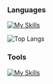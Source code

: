 ### Languages
[![My Skills](https://skillicons.dev/icons?i=python,c,&perline=3)](https://skillicons.dev)

![Top Langs](https://github-readme-stats.vercel.app/api/top-langs/?username=rytst&layout=compact)


### Tools
[![My Skills](https://skillicons.dev/icons?i=git,docker,neovim&perline=3)](https://skillicons.dev)

<!---
rytst/rytst is a ✨ special ✨ repository because its `README.md` (this file) appears on your GitHub profile.
You can click the Preview link to take a look at your changes.
--->
